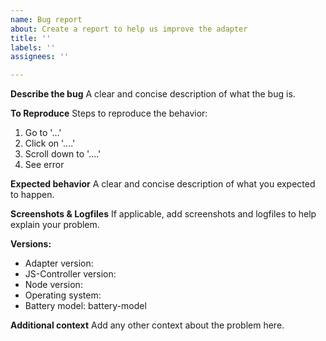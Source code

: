 ```yaml
---
name: Bug report
about: Create a report to help us improve the adapter
title: ''
labels: ''
assignees: ''

---
```


**Describe the bug**
A clear and concise description of what the bug is.

**To Reproduce**
Steps to reproduce the behavior:
1. Go to '...'
2. Click on '....'
3. Scroll down to '....'
4. See error

**Expected behavior**
A clear and concise description of what you expected to happen.

**Screenshots & Logfiles**
If applicable, add screenshots and logfiles to help explain your problem.

**Versions:**
 - Adapter version: <adapter-version>
 - JS-Controller version: <js-controller-version>
 - Node version: <node-version>
 - Operating system: <os-name>
 - Battery model: battery-model

**Additional context**
Add any other context about the problem here.

